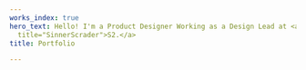 ```yaml
---
works_index: true
hero_text: Hello! I'm a Product Designer Working as a Design Lead at <a href="https://sinnerschrader.com/"
  title="SinnerScrader">S2.</a>
title: Portfolio

---
```

<Hero :text="$page.frontmatter.hero_text" /> 

<WorksList />